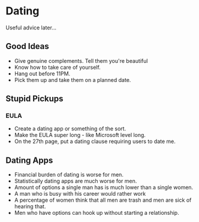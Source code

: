# Dating

Useful advice later...

## Good Ideas

* Give genuine complements. Tell them you're beautiful
* Know how to take care of yourself.
* Hang out before 11PM.
* Pick them up and take them on a planned date.

## Stupid Pickups

### EULA

* Create a dating app or something of the sort.&#x20;
* Make the EULA super long - like Microsoft level long.&#x20;
* On the 27th page, put a dating clause requiring users to date me.

## Dating Apps

* Financial burden of dating is worse for men.
* Statistically dating apps are much worse for men.
* Amount of options a single man has is much lower than a single women.
* A man who is busy with his career would rather work
* A percentage of women think that all men are trash and men are sick of hearing that.&#x20;
* Men who have options can hook up without starting a relationship.&#x20;

